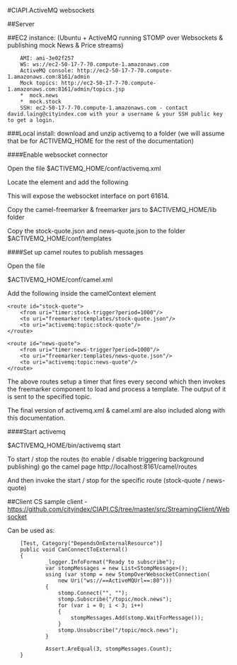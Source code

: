 #CIAPI.ActiveMQ websockets

##Server

##EC2 instance:
(Ubuntu + ActiveMQ running STOMP over Websockets & publishing mock News & Price streams)

        AMI: ami-3e02f257
        WS: ws://ec2-50-17-7-70.compute-1.amazonaws.com
        ActiveMQ console: http://ec2-50-17-7-70.compute-1.amazonaws.com:8161/admin
        Mock topics: http://ec2-50-17-7-70.compute-1.amazonaws.com:8161/admin/topics.jsp
        *  mock.news
        *  mock.stock
        SSH: ec2-50-17-7-70.compute-1.amazonaws.com - contact david.laing@cityindex.com with your a username & your SSH public key to get a login.

###Local install:
download and unzip activemq to a folder (we will assume that be for ACTIVEMQ_HOME for the rest of the documentation)

####Enable websocket connector

Open the file
$ACTIVEMQ_HOME/conf/activemq.xml

Locate the <transportConnectors> element and add the following 

<transportConnector name="websocket" uri="ws://0.0.0.0:61614"/>

This will expose the websocket interface on port 61614.

Copy the camel-freemarker & freemarker jars to $ACTIVEMQ_HOME/lib folder

Copy the stock-quote.json and news-quote.json to the folder $ACTIVEMQ_HOME/conf/templates

####Set up camel routes to publish messages

Open the file

$ACTIVEMQ_HOME/conf/camel.xml

Add the following inside the camelContext element

    <route id="stock-quote">
    	<from uri="timer:stock-trigger?period=1000"/>
    	<to uri="freemarker:templates/stock-quote.json"/>
    	<to uri="activemq:topic:stock-quote"/>	
    </route>
    
    <route id="news-quote">
    	<from uri="timer:news-trigger?period=1000"/>
    	<to uri="freemarker:templates/news-quote.json"/>
    	<to uri="activemq:topic:news-quote"/>	
    </route>


The above routes  setup a timer that fires every second which then invokes the freemarker component to load 
and process a template. The output of it is sent to the specified topic.


The final version of activemq.xml & camel.xml are also included along with this documentation.

####Start activemq

$ACTIVEMQ_HOME/bin/activemq start

To start / stop the routes (to enable / disable triggering background publishing) go the camel page
http://localhost:8161/camel/routes

And then invoke the start / stop for the specific route (stock-quote / news-quote)

##Client
CS sample client - 
https://github.com/cityindex/CIAPI.CS/tree/master/src/StreamingClient/Websocket

Can be used as:

        [Test, Category("DependsOnExternalResource")]
        public void CanConnectToExternal()
        {
        		_logger.InfoFormat("Ready to subscribe");
        		var stompMessages = new List<StompMessage>();
        		using (var stomp = new StompOverWebsocketConnection(
        			new Uri("ws://==ActiveMQUrl==:80")))
        		{
        			stomp.Connect("", ""); 
        			stomp.Subscribe("/topic/mock.news");
        			for (var i = 0; i < 3; i++)
        			{
        				stompMessages.Add(stomp.WaitForMessage());
        			}
        			stomp.Unsubscribe("/topic/mock.news");
        		}
        
        		Assert.AreEqual(3, stompMessages.Count);
        }
